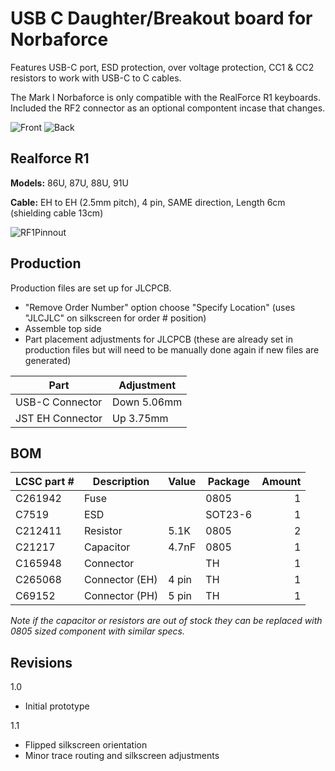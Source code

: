 # USB C Daughter/Breakout board for Norbaforce 

Features USB-C port, ESD protection, over voltage protection, CC1 & CC2 resistors to work with USB-C to C cables.

The Mark I Norbaforce is only compatible with the RealForce R1 keyboards.  Included the RF2 connector as an optional compontent incase that changes.

![Front](https://i.imgur.com/3oGNONb.png)
![Back](https://i.imgur.com/yq24EKO.png)

## Realforce R1 
**Models:** 86U, 87U, 88U, 91U

**Cable:** EH to EH (2.5mm pitch), 4 pin, SAME direction, Length 6cm (shielding cable 13cm)
  
![RF1Pinnout](https://i.imgur.com/Yg8DMYr.png)

## Production
Production files are set up for JLCPCB. 
* "Remove Order Number" option choose "Specify Location" (uses "JLCJLC" on silkscreen for order # position)
* Assemble top side
* Part placement adjustments for JLCPCB (these are already set in production files but will need to be manually done again if new files are generated)

| Part              | Adjustment   |
| ----------------- | ------------- |
| USB-C Connector   | Down 5.06mm   |
| JST EH Connector  | Up 3.75mm   |

## BOM

| LCSC part # | Description   | Value | Package  | Amount |
| ----------- | ------------- | ----- | -------- | ------:|
| C261942     | Fuse          |       | 0805     | 1      |
| C7519       | ESD           |       | SOT23-6  | 1      |
| C212411     | Resistor      | 5.1K  | 0805     | 2      |
| C21217      | Capacitor     | 4.7nF | 0805     | 1      |
| C165948     | Connector     |       | TH       | 1      |
| C265068     | Connector (EH)| 4 pin | TH       | 1      |
| C69152      | Connector (PH)| 5 pin | TH       | 1      |

_Note if the capacitor or resistors are out of stock they can be replaced with 0805 sized component with similar specs._

## Revisions
1.0
* Initial prototype

1.1
* Flipped silkscreen orientation
* Minor trace routing and silkscreen adjustments
